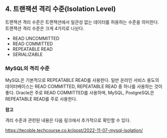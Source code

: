 ## 4. 트랜잭션 격리 수준(Isolation Level)

트랜잭션 격리 수준은 트랜잭션에서 일관성 없는 데이터를 허용하는 수준을 의미한다. 트랜잭션 격리 수준은 크게 4가지로 나뉜다.

- READ UNCOMMITTED
- READ COMMITTED
- REPEATABLE READ
- SERIALIZABLE

### MySQL의 격리 수준

MySQL은 기본적으로 REPEATABLE READ를 사용한다.
일반 온라인 서비스 용도의 데이터베이스는 READ COMMITTED, REPEATABLE READ 중 하나를 사용하는 것이 좋다.
Oracle은 주로 READ COMMITTED를 사용하며, MySQL, PostgreSQL은 REPEATABLE READ를 주로 사용한다.

**참고**

격리 수준과 관련된 내용은 다음 링크에서 추가적으로 확인할 수 있다.

https://tecoble.techcourse.co.kr/post/2022-11-07-mysql-isolation/
